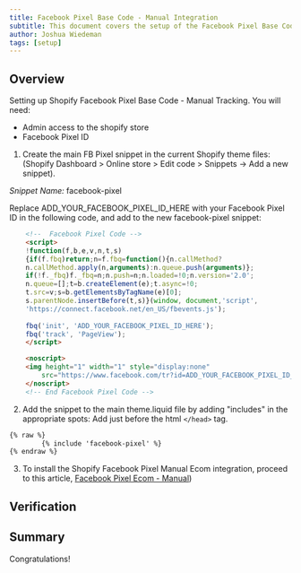 ```yaml
---
title: Facebook Pixel Base Code - Manual Integration
subtitle: This document covers the setup of the Facebook Pixel Base Code - Manual integration for shopify. This integration is a backup to the Shopify default integration if that cannot be setup. 
author: Joshua Wiedeman
tags: [setup]
---
```


## Overview

Setting up Shopify Facebook Pixel Base Code - Manual Tracking. 
You will need:

- Admin access to the shopify store
- Facebook Pixel ID


1. Create the main FB Pixel snippet in the current Shopify theme files: (Shopify Dashboard > Online store > Edit code > Snippets -> Add a new snippet).
    
*Snippet Name:*
facebook-pixel

Replace ADD_YOUR_FACEBOOK_PIXEL_ID_HERE with your Facebook Pixel ID in the following code, and add to the new facebook-pixel snippet:

```html
    <!--  Facebook Pixel Code -->
    <script>
    !function(f,b,e,v,n,t,s)
    {if(f.fbq)return;n=f.fbq=function(){n.callMethod?
    n.callMethod.apply(n,arguments):n.queue.push(arguments)};
    if(!f._fbq)f._fbq=n;n.push=n;n.loaded=!0;n.version='2.0';
    n.queue=[];t=b.createElement(e);t.async=!0;
    t.src=v;s=b.getElementsByTagName(e)[0];
    s.parentNode.insertBefore(t,s)}(window, document,'script',
    'https://connect.facebook.net/en_US/fbevents.js');
    
    fbq('init', 'ADD_YOUR_FACEBOOK_PIXEL_ID_HERE');
    fbq('track', 'PageView');
    </script>

    <noscript>
    <img height="1" width="1" style="display:none" 
        src="https://www.facebook.com/tr?id=ADD_YOUR_FACEBOOK_PIXEL_ID_HERE&ev=PageView&noscript=1"/>
    </noscript>
    <!-- End Facebook Pixel Code -->
```

2. Add the snippet to the main theme.liquid file by adding "includes" in the appropriate spots:
Add just before the html `</head>` tag. 

```html
{% raw %}
        {% include 'facebook-pixel' %} 
{% endraw %}
```

3. To install the Shopify Facebook Pixel Manual Ecom integration, proceed to this article, 
[Facebook Pixel Ecom - Manual]({{site.baseurl}}article/shopify-facebook-pixel-ecom-manual.md))

## Verification



## Summary

Congratulations! 



